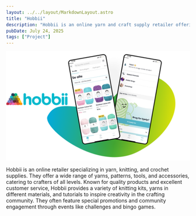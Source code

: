 ```yaml
---
layout: ../../layout/MarkdownLayout.astro
title: "Hobbii"
description: "Hobbii is an online yarn and craft supply retailer offering quality products for knitting and crochet enthusiasts. They provide yarns, patterns, tools, and tutorials for crafters of all skill levels."
pubDate: July 24, 2025
tags: ["Project"]
---
```


![hobbii](/public/images/hobbii.png)

Hobbii is an online retailer specializing in yarn, knitting, and crochet supplies. They offer a wide range of yarns, patterns, tools, and accessories, catering to crafters of all levels. Known for quality products and excellent customer service, Hobbii provides a variety of knitting kits, yarns in different materials, and tutorials to inspire creativity in the crafting community. They often feature special promotions and community engagement through events like challenges and bingo games.